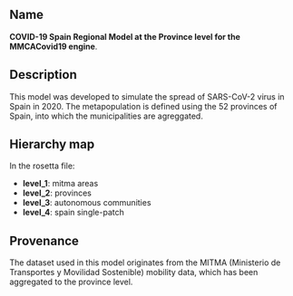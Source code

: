## Name

**COVID-19 Spain Regional Model at the Province level for the MMCACovid19 engine**.

## Description

This model was developed to simulate the spread of SARS-CoV-2 virus in Spain in 2020. The metapopulation is defined using the 52 provinces of Spain, into which the municipalities are agreggated.

## Hierarchy map

In the rosetta file:

- **level_1**: mitma areas  
- **level_2**: provinces  
- **level_3**: autonomous communities  
- **level_4**: spain single-patch

## Provenance

The dataset used in this model originates from the MITMA (Ministerio de Transportes y Movilidad Sostenible) mobility data, which has been aggregated to the province level.
